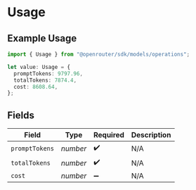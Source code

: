 # Usage

## Example Usage

```typescript
import { Usage } from "@openrouter/sdk/models/operations";

let value: Usage = {
  promptTokens: 9797.96,
  totalTokens: 7874.4,
  cost: 8608.64,
};
```

## Fields

| Field              | Type               | Required           | Description        |
| ------------------ | ------------------ | ------------------ | ------------------ |
| `promptTokens`     | *number*           | :heavy_check_mark: | N/A                |
| `totalTokens`      | *number*           | :heavy_check_mark: | N/A                |
| `cost`             | *number*           | :heavy_minus_sign: | N/A                |